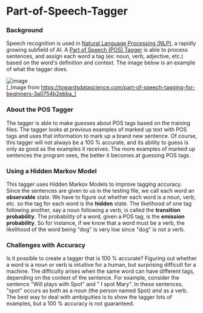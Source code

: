 # Part-of-Speech-Tagger

### Background 
Speech recognition is used in [Natural Language Processing (NLP)](https://en.wikipedia.org/wiki/Natural_language_processing), a rapidly growing subfield of AI. A [Part of Speech (POS) Tagger](https://en.wikipedia.org/wiki/Part-of-speech_tagging#:~:text=In%20corpus%20linguistics%2C%20part%2Dof,its%20definition%20and%20its%20context) is able to process sentences, and assign each word a tag (ex: noun, verb, adjective, etc.) based on the word's definition and context. The image below is an example of what the tagger does. 

![image](https://user-images.githubusercontent.com/56455442/115433368-79e3a480-a1d5-11eb-90b1-bb496bfbfa58.png)  
[_Image from https://towardsdatascience.com/part-of-speech-tagging-for-beginners-3a0754b2ebba_]

### About the POS Tagger
The tagger is able to make guesses about POS tags based on the training files. The tagger looks at previous examples of marked up text with POS tags and uses that information to mark up a brand new sentence. Of course, this tagger will not always be a 100 % accurate, and its ability to guess is only as good as the examples it receives. The more examples of marked up sentences the program sees, the better it becomes at guessing POS tags. 

### Using a Hidden Markov Model
This tagger uses Hidden Markov Models to improve tagging accuracy. Since the sentences are given to us in the testing file, we call each word an **observable** state. We have to figure out whether each word is a noun, verb, etc. so the tag for each word is the **hidden** state. The likelihood of one tag following another, say a noun following a verb, is called the **transition probability**. The probability of a word, given a POS tag, is the **emission probability**. So for instance, if we know that a word must be a verb, the likelihood of the word being "dog" is very low since "dog" is not a verb. 

### Challenges with Accuracy
Is it possible to create a tagger that is 100 % accurate? Figuring out whether a word is a noun or verb is intuitive for a human, but surprising difficult for a machine. The difficulty arises when the same word can have different tags, depending on the context of the sentence. For example, consider the sentence "Will plays with Spot" and " I spot Mary". In these sentences, "spot" occurs as both as a noun (the person named Spot) _and_ as a verb.  
The best way to deal with ambiguities is to show the tagger lots of examples, but a 100 % accuracy is not guaranteed. 
